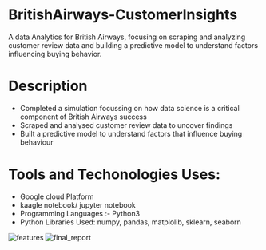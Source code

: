 # BritishAirways-CustomerInsights
A data Analytics for British Airways, focusing on scraping and analyzing customer review data and building a predictive model to understand factors influencing buying behavior.

# Description 
 * Completed a simulation focussing on how data science is a critical component
   of British Airways success
 * Scraped and analysed customer review data to uncover findings
 * Built a predictive model to understand factors that influence buying
   behaviour
# Tools and Techonologies Uses:
  * Google cloud Platform
  * kaagle notebook/ jupyter notebook
  * Programming Languages :- Python3
  * Python Libraries Used: numpy, pandas, matplolib, sklearn, seaborn

![features](https://github.com/prakashzhaa/BritishAirways-CustomerInsights/assets/73091946/c6662fa3-f493-4ab0-9425-5b2b74138e53)
![final_report](https://github.com/prakashzhaa/BritishAirways-CustomerInsights/assets/73091946/5b6ce793-f487-4ad6-84cc-0492f420e784)

